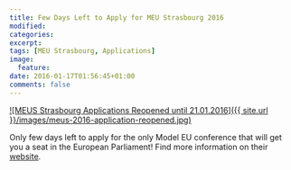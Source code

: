 ```yaml
---
title: Few Days Left to Apply for MEU Strasbourg 2016
modified:
categories:
excerpt:
tags: [MEU Strasbourg, Applications]
image:
  feature:
date: 2016-01-17T01:56:45+01:00
comments: false
---
```


[![MEUS Strasbourg Applications Reopened until 21.01.2016]({{ site.url }}/images/meus-2016-application-reopened.jpg)](http://www.meu-strasbourg.org)

Only few days left to apply for the only Model EU conference that will get you
a seat in the European Parliament! Find more information on their [website](http://www.meu-strasbourg.org).
